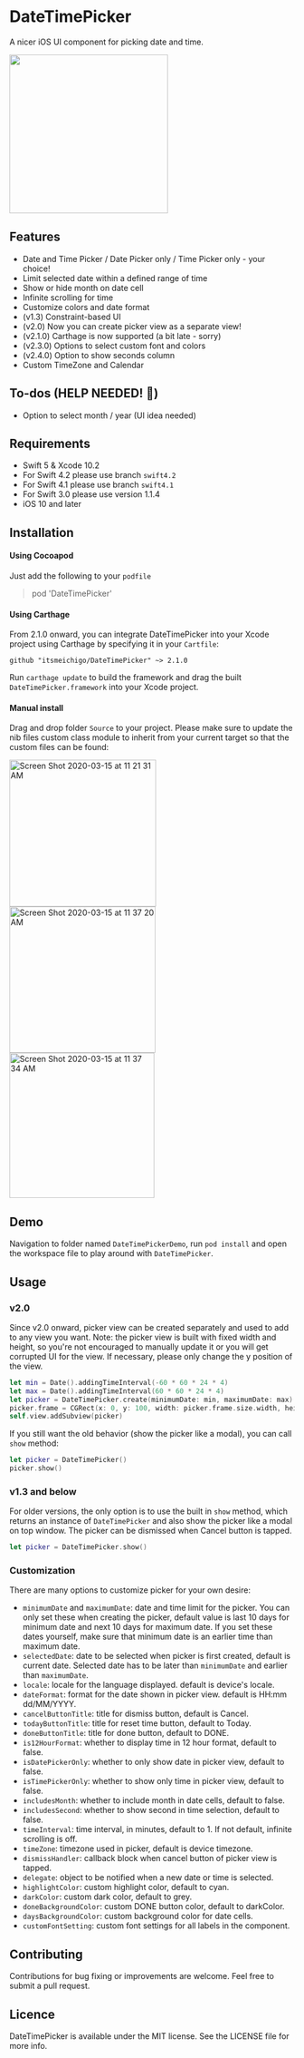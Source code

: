 # DateTimePicker

A nicer iOS UI component for picking date and time.

<img src="https://raw.githubusercontent.com/itsmeichigo/DateTimePicker/master/screenshot.jpg" width="280">

## Features

- Date and Time Picker / Date Picker only / Time Picker only - your choice!
- Limit selected date within a defined range of time
- Show or hide month on date cell
- Infinite scrolling for time
- Customize colors and date format
- (v1.3) Constraint-based UI
- (v2.0) Now you can create picker view as a separate view!
- (v2.1.0) Carthage is now supported (a bit late - sorry)
- (v2.3.0) Options to select custom font and colors
- (v2.4.0) Option to show seconds column
- Custom TimeZone and Calendar

## To-dos (HELP NEEDED! 🎯)

- Option to select month / year (UI idea needed)

## Requirements

- Swift 5 & Xcode 10.2
- For Swift 4.2 please use branch `swift4.2`
- For Swift 4.1 please use branch `swift4.1`
- For Swift 3.0 please use version 1.1.4
- iOS 10 and later

## Installation

#### Using Cocoapod

Just add the following to your `podfile`
> pod 'DateTimePicker'

#### Using Carthage

From 2.1.0 onward, you can integrate DateTimePicker into your Xcode project using Carthage by specifying it in your `Cartfile`:

```ogdl
github "itsmeichigo/DateTimePicker" ~> 2.1.0
```

Run `carthage update` to build the framework and drag the built `DateTimePicker.framework` into your Xcode project.

#### Manual install

Drag and drop folder `Source` to your project.
Please make sure to update the nib files custom class module to inherit from your current target so that the custom files can be found:

<img width="259" alt="Screen Shot 2020-03-15 at 11 21 31 AM" src="https://user-images.githubusercontent.com/5533851/76695246-5f282d80-66af-11ea-9148-59391c834df5.png">
<img width="258" alt="Screen Shot 2020-03-15 at 11 37 20 AM" src="https://user-images.githubusercontent.com/5533851/76695402-79630b00-66b1-11ea-8d6b-590e85cb4e2e.png">
<img width="256" alt="Screen Shot 2020-03-15 at 11 37 34 AM" src="https://user-images.githubusercontent.com/5533851/76695405-7ec05580-66b1-11ea-874a-3a087d476300.png">

## Demo
Navigation to folder named `DateTimePickerDemo`, run `pod install` and open the workspace file to play around with `DateTimePicker`.

## Usage

### v2.0

Since v2.0 onward, picker view can be created separately and used to add to any view you want.
Note: the picker view is built with fixed width and height, so you're not encouraged to manually update it or you will get corrupted UI for the view. If necessary, please only change the y position of the view.

```Swift
let min = Date().addingTimeInterval(-60 * 60 * 24 * 4)
let max = Date().addingTimeInterval(60 * 60 * 24 * 4)
let picker = DateTimePicker.create(minimumDate: min, maximumDate: max)
picker.frame = CGRect(x: 0, y: 100, width: picker.frame.size.width, height: picker.frame.size.height)
self.view.addSubview(picker)
```

If you still want the old behavior (show the picker like a modal), you can call `show` method:

```Swift
let picker = DateTimePicker()
picker.show()
```

### v1.3 and below

For older versions, the only option is to use the built in `show` method, which returns an instance of `DateTimePicker` and also show the picker like a modal on top window. The picker can be dismissed when Cancel button is tapped.

```Swift
let picker = DateTimePicker.show()
```


### Customization

There are many options to customize picker for your own desire:
- `minimumDate` and `maximumDate`: date and time limit for the picker. You can only set these when creating the picker, default value is last 10 days for minimum date and next 10 days for maximum date. If you set these dates yourself, make sure that minimum date is an earlier time than maximum date.
- `selectedDate`: date to be selected when picker is first created, default is current date. Selected date has to be later than `minimumDate` and earlier than `maximumDate`.
- `locale`: locale for the language displayed. default is device's locale.
- `dateFormat`: format for the date shown in picker view. default is HH:mm dd/MM/YYYY.
- `cancelButtonTitle`: title for dismiss button, default is Cancel.
- `todayButtonTitle`: title for reset time button, default to Today.
- `doneButtonTitle`: title for done button, default to DONE.
- `is12HourFormat`: whether to display time in 12 hour format, default to false.
- `isDatePickerOnly`: whether to only show date in picker view, default to false.
- `isTimePickerOnly`: whether to show only time in picker view, default to false.
- `includesMonth`: whether to include month in date cells, default to false.
- `includesSecond`: whether to show second in time selection, default to false.
- `timeInterval`: time interval, in minutes, default to 1. If not default, infinite scrolling is off.
- `timeZone`: timezone used in picker, default is device timezone.
- `dismissHandler`: callback block when cancel button of picker view is tapped.
- `delegate`: object to be notified when a new date or time is selected.
- `highlightColor`: custom highlight color, default to cyan.
- `darkColor`: custom dark color, default to grey.
- `doneBackgroundColor`: custom DONE button color, default to darkColor.
- `daysBackgroundColor`: custom background color for date cells.
- `customFontSetting`: custom font settings for all labels in the component.


## Contributing

Contributions for bug fixing or improvements are welcome. Feel free to submit a pull request.

## Licence

DateTimePicker is available under the MIT license. See the LICENSE file for more info.
